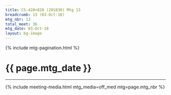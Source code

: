 ```yaml
---
title: CS-428+828 (201830) Mtg 13
breadcrumb: 13 (03-Oct-18)
mtg_nbr: 13
total_meet: 36
mtg_date: 03-Oct-18
layout: bg-image
---
```

{% include mtg-pagination.html %}
<h1 class="text-center">{{ page.mtg_date }}</h1>
<hr />
{% include meeting-media.html mtg_media=off_med mtg=page.mtg_nbr %}
